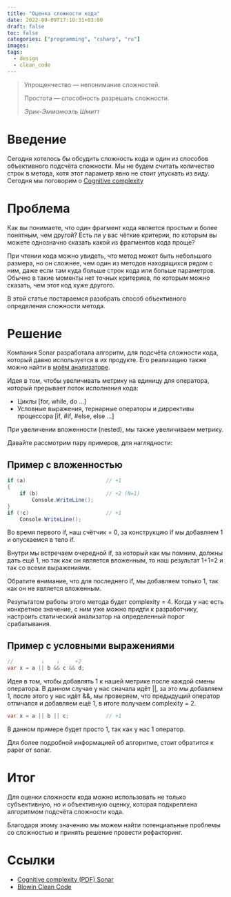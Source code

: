```yaml
---
title: "Оценка сложности кода"
date: 2022-09-09T17:10:31+03:00
draft: false
toc: false
categories: ["programming", "csharp", "ru"]
images:
tags:
  - design
  - clean_code
---
```


> Упрощенчество — непонимание сложностей.
> 
> Простота — способность разрешать сложности.
> 
> *Эрик-Эмманюэль Шмитт*

# Введение

Сегодня хотелось бы обсудить сложность кода и один из способов объективного подсчёта сложности. Мы не будем считать количество строк в метода, хотя этот параметр явно не стоит упускать из виду. Сегодня мы поговорим о [Cognitive complexity](https://www.sonarsource.com/docs/CognitiveComplexity.pdf)

# Проблема

Как вы понимаете, что один фрагмент кода является простым и более понятным, чем другой? Есть ли у вас чёткие критерии, по которым вы можете однозначно сказать какой из фрагментов кода проще?

При чтении кода можно увидеть, что метод может быть небольшого размера, но он сложнее, чем один из методов находящихся рядом с ним, даже если там куда больше строк кода или больше параметров. Обычно в такие моменты нет точных критериев, по которым можно сказать, чем этот код хуже другого. 

В этой статье постараемся разобрать способ объективного определения сложности метода.

# Решение

Компания Sonar разработала алгоритм, для подсчёта сложности кода, который давно используется в их продукте. Его реализацию также можно найти в [моём анализаторе](https://github.com/blowin/BlowinCleanCode).

Идея в том, чтобы увеличивать метрику на единицу для оператора, который прерывает поток исполнения кода:
* Циклы [for, while, do ...]
* Условные выражения, тернарные операторы и диррективы процессора [if, #if, #else, else ...]

При увеличении вложенности (nested), мы также увеличиваем метрику.

Давайте рассмотрим пару примеров, для наглядности:

## Пример с вложенностью

```csharp
if (a)                          // +1
{
    if (b)                      // +2 (N=1)
        Console.WriteLine();
}
if (!c)                         // +1
    Console.WriteLine();
```

Во время первого if, наш счётчик = 0, за конструкцию if мы добавляем 1 и опускаемся в тело if. 

Внутри мы встречаем очередной if, за который как мы помним, должны дать ещё 1, но так как он является вложенным, то наш результат 1+1=2 и так со всеми выражениями. 

Обратите внимание, что для последнего if, мы добавляем только 1, так как он не является вложенным. 

Результатом работы этого метода будет complexity = 4. Когда у нас есть конкретное значение, с ним уже можно придти к разработчику, настроить статический анализатор на определенный порог срабатывания.

## Пример с условными выражениями

```csharp
//         ↓    ↓     +2
var x = a || b && c && d;
```

Идея в том, чтобы добавлять 1 к нашей метрике после каждой смены оператора. В данном случае у нас сначала идёт ||, за это мы добавляем 1, после этого у нас идёт &&, мы проверяем, что предыдущий оператор отличался и добавляем ещё 1, в итоге получаем complexity = 2.

```csharp
var x = a || b || c;            // +1
```

В данном примере будет просто 1, так как у нас 1 оператор.

Для более подробной информацией об алгоритме, стоит обратится к paper от sonar.

# Итог

Для оценки сложности кода можно использовать не только субъективную, но и объективную оценку, которая подкреплена алгоритмом подсчёта сложности кода. 

Благодаря этому значению мы можем найти потенциальные проблемы со сложностью и принять решение провести рефакторинг.

# Ссылки

* [Cognitive complexity (PDF) Sonar](https://www.sonarsource.com/docs/CognitiveComplexity.pdf)
* [Blowin Clean Code](https://github.com/blowin/BlowinCleanCode)